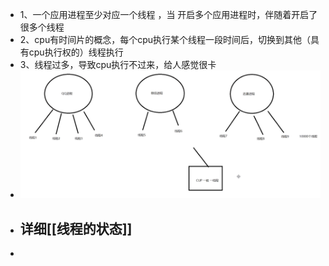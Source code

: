 - 1、一个应用进程至少对应一个线程 ，当 开启多个应用进程时，伴随着开启了很多个线程
- 2、cpu有时间片的概念，每个cpu执行某个线程一段时间后，切换到其他（具有cpu执行权的）线程执行
- 3、线程过多，导致cpu执行不过来，给人感觉很卡
- ![image.png](../assets/image_1689989023164_0.png)
- ## 详细[[线程的状态]]
-
